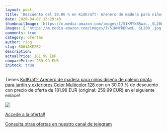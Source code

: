 ```yaml
---
layout: post
title: 'Descuento del 30.00 % en KidKraft- Arenero de madera para niños  '
date: 2020-04-07 13:29:40
thumbnailImage: 'https://m.media-amazon.com/images/I/51KMYkBRwxL._SL200_.jpg'
images: [ 'https://m.media-amazon.com/images/I/51KMYkBRwxL._SL200_.jpg' ]
comments: true
category: ofertas
author: ring
slug: B001AKE2B2
description:
actualPrice: 181.99 EUR
comparePrice: 259.99 EUR
inStock: true
---
```


Tienes [KidKraft- Arenero de madera para niños  diseño de galeón pirata  para jardín y exteriores   Color Multicolor  128 ](https://www.amazon.com/dp/B001AKE2B2/?tag=redken08-20) con un 30.00 % de descuento con precio de oferta de 181.99 EUR (original: 259.99 EUR) en el siguiente enlace!

[![](https://m.media-amazon.com/images/I/51KMYkBRwxL._SL200_.jpg)](https://www.amazon.com/dp/B001AKE2B2/?tag=redken08-20)

[Accede a la oferta!!](https://www.amazon.com/dp/B001AKE2B2/?tag=redken08-20)

[Consulta otras ofertas en nuestro canal de telegram](https://t.me/s/ofertas25)
